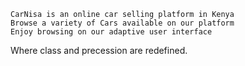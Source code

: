     CarNisa is an online car selling platform in Kenya
    Browse a variety of Cars available on our platform
    Enjoy browsing on our adaptive user interface
 Where class and precession are redefined. 